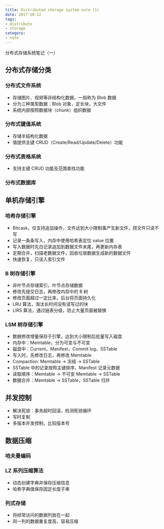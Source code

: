 ```yaml
---
title: Distributed storage system note (1)
date: 2017-10-12
tags:
- distribute
- storage
category:
- note
---
```


分布式存储系统笔记（一）

<!-- more -->

## 分布式存储分类

### 分布式文件系统

- 存储图片、视频等非结构化数据，一般称为 Blob 数据
- 分为三种类型数据：Blob 对象，定长块，大文件
- 系统内部按照数据块（chunk）组织数据

### 分布式键值系统

- 存储半结构化数据
- 值提供主键 CRUD（Create/Read/Update/Delete）功能

### 分布式表格系统

- 支持主键 CRUD 功能及范围查找功能

### 分布式数据库

## 单机存储引擎

### 哈希存储引擎

- Bitcask，仅支持追加操作，文件达到大小限制事产生新文件，捞文件只读不写
- 记录一条条写入，内存中使用哈希表定位 value 位置
- 写入数据时先白记录追加到数据文件末尾，再更新内存表
- 定期合并，扫描老数据文件，回收垃圾数据生成新的数据文件
- 快速恢复，只读入索引文件

### B 树存储引擎

- 非叶节点存储索引，叶节点存储数据
- 修改先提交日志，再修改内存中的 B 树
- 修改页面超过一定比率，后台将页面持久化
- LRU 算法，淘汰长时间没有读写过的块
- LIRS 算法，通过链表分级，防止大量页面被替换

### LSM 树存储引擎

- 数据修改增量保存于引擎，达到大小限制后批量写入磁盘
- 内存中：Memtable，分为可变与不可变
- 磁盘中：Current，Manifest，Commit log，SSTable
- 写入时，先修改日志，再修改 Memtable
- Compaction: Memtable -> 冻结 -> SSTable
- SSTable 中的记录按照主键排序，Manifest 记录元数据
- 读取顺序：Memtable -> 不可变 Memtable -> SSTable
- 数据合并：Memtable -> SSTable，SSTable 归并


## 并发控制

- 解决死锁：事务超时回滚，检测死锁循环
- 写时复制
- 多版本并发控制，比较版本号

## 数据压缩

### 哈夫曼编码

### LZ 系列压缩算法

- 动态创建字典并保存压缩信息
- 哈希字典值保存固定长度子串

### 列式存储

- 将经常访问的数据列放在一起
- 同一列的数据重复度高，容易压缩
